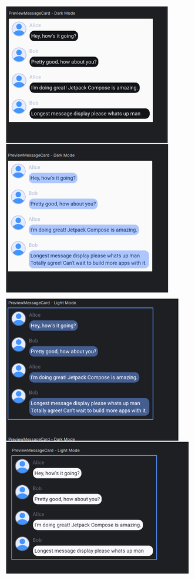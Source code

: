 ![App Screenshot](images/light_theme_no_expand.png)
![App Screenshot](images/light_theme_expand.png)

![App Screenshot](images/dark_theme_expand.png)
![App Screenshot](images/dark_theme_no_expand.png)


